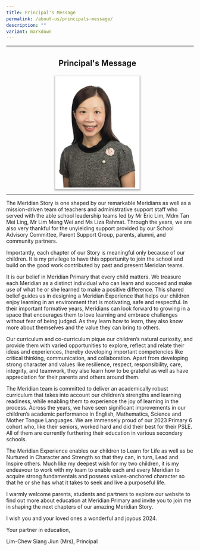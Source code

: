 ```yaml
---
title: Principal's Message
permalink: /about-us/principals-message/
description: ""
variant: markdown
---
```

<table><tbody><tr><th rowspan="1" colspan="1"><h2>Principal's Message</h2><div class="isomer-image-wrapper"><img style="width: 50%;" height="auto" width="100%" alt="" src="/images/About As/Mrs_Lim.jpeg"></div></th><th rowspan="1" colspan="1"><h2></h2></th></tr></tbody></table><p>The Meridian Story is one shaped by our remarkable Meridians as well as a mission-driven team of teachers  and administrative support staff who served with the able school leadership teams led by Mr Eric Lim, Mdm Tan Mei Ling, Mr Lim Meng Wei and Ms Liza Rahmat. Through the years, we are also very thankful for the unyielding support provided by our School Advisory Committee, Parent Support Group, parents, alumni, and community partners. </p><p>Importantly, each chapter of our Story is meaningful only because of our children. It is my privilege to have this opportunity to join the school and build on the good work contributed by past and present Meridian teams.</p><p>It is our belief in Meridian Primary that every child matters. We treasure each Meridian as a distinct individual who can learn and succeed and make use of what he or she learned to make a positive difference. This shared belief guides us in designing a Meridian Experience that helps our children enjoy learning in an environment that is motivating, safe and respectful. In their important formative years, Meridians can look forward to growing in a space that encourages them to love learning and embrace challenges without fear of being judged. As they learn how to learn, they also know more about themselves and the value they can bring to others.</p><p>Our curriculum and co-curriculum pique our children’s natural curiosity, and provide them with varied opportunities to explore, reflect and relate their ideas and experiences, thereby developing important competencies like critical thinking, communication, and collaboration. Apart from developing strong character and values like resilience, respect, responsibility, care, integrity, and teamwork, they also learn how to be grateful as well as have appreciation for their parents and others around them.</p><p>The Meridian team is committed to deliver an academically robust curriculum that takes into account our children’s strengths and learning readiness, while enabling them to experience the joy of learning in the process. Across the years, we have seen significant improvements in our children’s academic performance in English, Mathematics, Science and Mother Tongue Languages. We are immensely proud of our 2023 Primary 6 cohort who, like their seniors, worked hard and did their best for their PSLE. All of them are currently furthering their education in various secondary schools.</p><p>The Meridian Experience enables our children to Learn for Life as well as be Nurtured in Character and Strength so that they can, in turn, Lead and Inspire others. Much like my deepest wish for my two children, it is my endeavour to work with my team to enable each and every Meridian to acquire strong fundamentals and possess values-anchored character so that he or she has what it takes to seek and live a purposeful life.</p><p>I warmly welcome parents, students and partners to explore our website to find out more about education at Meridian Primary and invite you to join me in shaping the next chapters of our amazing Meridian Story.</p><p>I wish you and your loved ones a wonderful and joyous 2024.</p><p>Your partner in education,</p><p>Lim-Chew Siang Jiun (Mrs), Principal</p>